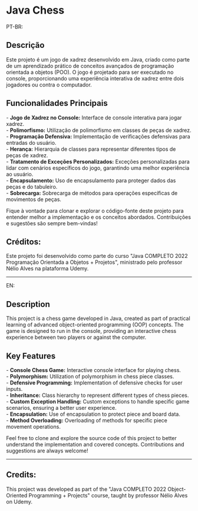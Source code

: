 <h1>Java Chess</h1>

PT-BR:
<h2>Descrição</h2>
Este projeto é um jogo de xadrez desenvolvido em Java, criado como parte de um aprendizado prático de conceitos avançados de programação orientada a objetos (POO). O jogo é projetado para ser executado no console, proporcionando uma experiência interativa de xadrez entre dois jogadores ou contra o computador.

<h2>Funcionalidades Principais</h2>
- <b>Jogo de Xadrez no Console:</b> Interface de console interativa para jogar xadrez.</br>
- <b>Polimorfismo:</b> Utilização de polimorfismo em classes de peças de xadrez.</br>
- <b>Programação Defensiva:</b> Implementação de verificações defensivas para entradas do usuário.</br>
- <b>Herança:</b> Hierarquia de classes para representar diferentes tipos de peças de xadrez.</br>
- <b>Tratamento de Exceções Personalizados:</b> Exceções personalizadas para lidar com cenários específicos do jogo, garantindo uma melhor experiência ao usuário.</br>
- <b>Encapsulamento:</b> Uso de encapsulamento para proteger dados das peças e do tabuleiro.</br>
- <b>Sobrecarga:</b> Sobrecarga de métodos para operações específicas de movimentos de peças.</br>

Fique à vontade para clonar e explorar o código-fonte deste projeto para entender melhor a implementação e os conceitos abordados. Contribuições e sugestões são sempre bem-vindas!

<h2>Créditos:</h2>
Este projeto foi desenvolvido como parte do curso "Java COMPLETO 2022 Programação Orientada a Objetos + Projetos", ministrado pelo professor Nélio Alves na plataforma Udemy.

---

EN: 
<h2>Description</h2>
This project is a chess game developed in Java, created as part of practical learning of advanced object-oriented programming (OOP) concepts. The game is designed to run in the console, providing an interactive chess experience between two players or against the computer.
<h2>Key Features</h2>
- <b>Console Chess Game:</b> Interactive console interface for playing chess.</br>
- <b>Polymorphism:</b> Utilization of polymorphism in chess piece classes.</br>
- <b>Defensive Programming:</b> Implementation of defensive checks for user inputs.</br>
- <b>Inheritance:</b> Class hierarchy to represent different types of chess pieces.</br>
- <b>Custom Exception Handling:</b> Custom exceptions to handle specific game scenarios, ensuring a better user experience.</br>
- <b>Encapsulation:</b> Use of encapsulation to protect piece and board data.</br>
- <b>Method Overloading:</b> Overloading of methods for specific piece movement operations.</br>

Feel free to clone and explore the source code of this project to better understand the implementation and covered concepts. Contributions and suggestions are always welcome!

---

<h2>Credits:</h2>
This project was developed as part of the "Java COMPLETO 2022 Object-Oriented Programming + Projects" course, taught by professor Nélio Alves on Udemy.
